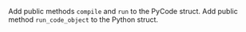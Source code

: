 Add public methods `compile` and `run` to the PyCode struct.
Add public method `run_code_object` to the Python struct.
